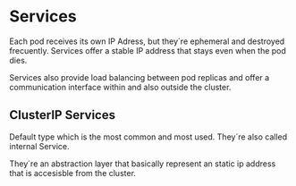 # Services

Each pod receives its own IP Adress, but they´re ephemeral and destroyed frecuently. Services offer a stable IP address that stays even when the pod dies.

Services also provide load balancing between pod replicas and offer a communication interface within and also outside the cluster.

## ClusterIP Services
Default type which is the most common and most used. They´re also called internal Service.

They´re an abstraction layer that basically represent an static ip address that is accesisble from the cluster.


